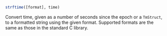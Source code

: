 ```julia
strftime([format], time)
```

Convert time, given as a number of seconds since the epoch or a `TmStruct`, to a formatted string using the given format. Supported formats are the same as those in the standard C library.
